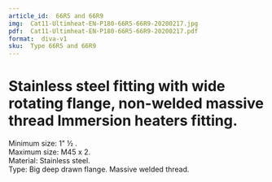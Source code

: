 ```yaml
---
article_id:  66R5 and 66R9
img:  Cat11-Ultimheat-EN-P180-66R5-66R9-20200217.jpg
pdf:  Cat11-Ultimheat-EN-P180-66R5-66R9-20200217.pdf
format:  diva-v1
sku:  Type 66R5 and 66R9
---
```

# Stainless steel fitting with wide rotating flange, non-welded massive thread Immersion heaters fitting.

Minimum size: 1" ½ .  
Maximum size: M45 x 2.  
Material: Stainless steel.  
Type: Big deep drawn flange. Massive welded thread.  

